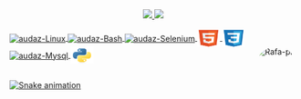 
<div align="center">
  <a href="https://github.com/audazdev0">
  <img height="180em" src="https://github-readme-stats.vercel.app/api?username=audazdev0&show_icons=true&theme=dark&include_all_commits=true&count_private=true"/>
  <img height="180em" src="https://github-readme-stats.vercel.app/api/top-langs/?username=audazdev0&layout=compact&langs_count=7&theme=dark"/>
</div>          

<div style="display: inline_block"><br>
  <img align="center" alt="audaz-Linux" height="30" width="40" <img src="https://cdn.jsdelivr.net/gh/devicons/devicon/icons/linux/linux-original.svg"/>
  <img align="center" alt="audaz-Bash" height="30" width="40" <img src="https://cdn.jsdelivr.net/gh/devicons/devicon/icons/bash/bash-plain.svg"/>
  <img align="center" alt="audaz-Selenium" height="30" width="40" <img src="https://cdn.jsdelivr.net/gh/devicons/devicon/icons/selenium/selenium-original.svg"/>
  <img align="center" alt="audaz-HTML" height="30" width="40" src="https://raw.githubusercontent.com/devicons/devicon/master/icons/html5/html5-original.svg">
  <img align="center" alt="audaz-CSS" height="30" width="40" src="https://raw.githubusercontent.com/devicons/devicon/master/icons/css3/css3-original.svg">
  <img align="center" alt="audaz-Mysql" height="30" <img src="https://cdn.jsdelivr.net/gh/devicons/devicon/icons/mysql/mysql-original-wordmark.svg"/>
  <img align="center" alt="audaz-Python" height="30" width="40" src="https://raw.githubusercontent.com/devicons/devicon/master/icons/python/python-original.svg">
  <img align="right" alt="Rafa-pic" height="150" style="border-radius:50px;" src="https://i.imgur.com/snYI3XX.gif">
</div>

##

<div>  

  ![Snake animation](https://github.com/audazdev0/audazdev0/blob/output/github-contribution-grid-snake.svg)
 
</div>
